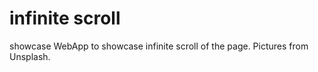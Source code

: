 # infinite scroll

showcase WebApp to showcase infinite scroll of the page. Pictures from Unsplash.
